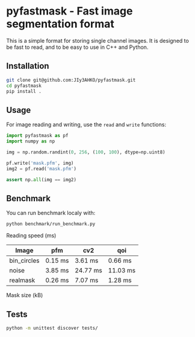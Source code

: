 pyfastmask - Fast image segmentation format
==============

This is a simple format for storing single channel images. It is designed to be fast to read, and to be easy to use in C++ and Python.

Installation
------------

```bash
git clone git@github.com:JIy3AHKO/pyfastmask.git
cd pyfastmask
pip install .
```

Usage
-----
For image reading and writing, use the `read` and `write` functions:

```python
import pyfastmask as pf
import numpy as np

img = np.random.randint(0, 256, (100, 100), dtype=np.uint8)

pf.write('mask.pfm', img)
img2 = pf.read('mask.pfm')

assert np.all(img == img2)
```


Benchmark
---------
You can run benchmark localy with:

```bash
python benchmark/run_benchmark.py
```

Reading speed (ms)

|   Image   |  pfm  |   cv2  |   qoi  |
|-----------|-------|--------|--------|
|bin_circles|0.15 ms| 3.61 ms| 0.66 ms|
|   noise   |3.85 ms|24.77 ms|11.03 ms|
|  realmask |0.26 ms| 7.07 ms| 1.28 ms|

Mask size (kB)
<TBD>

Tests
---------
```bash
python -m unittest discover tests/
```


